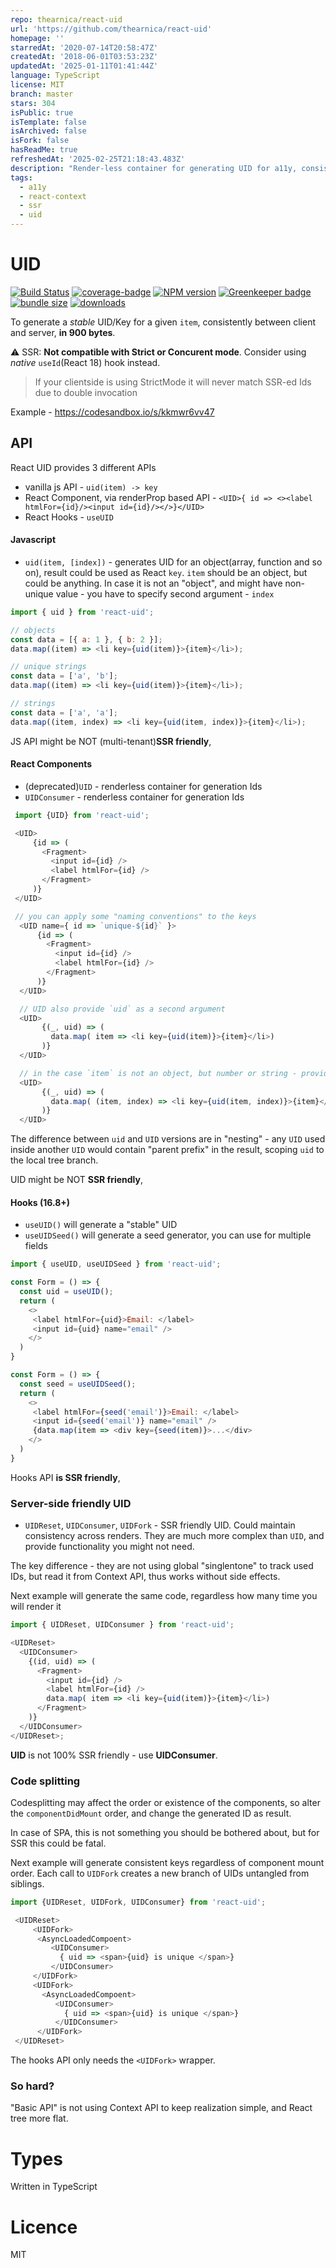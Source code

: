 ```yaml
---
repo: thearnica/react-uid
url: 'https://github.com/thearnica/react-uid'
homepage: ''
starredAt: '2020-07-14T20:58:47Z'
createdAt: '2018-06-01T03:53:23Z'
updatedAt: '2025-01-11T01:41:44Z'
language: TypeScript
license: MIT
branch: master
stars: 304
isPublic: true
isTemplate: false
isArchived: false
isFork: false
hasReadMe: true
refreshedAt: '2025-02-25T21:18:43.483Z'
description: "Render-less container for generating UID for a11y, consistent react key, and any other good reason \U0001F984"
tags:
  - a11y
  - react-context
  - ssr
  - uid
---
```


# UID

[![Build Status](https://travis-ci.org/thearnica/react-uid.svg?branch=master)](https://travis-ci.org/thearnica/react-uid)
[![coverage-badge](https://img.shields.io/codecov/c/github/thearnica/react-uid.svg?style=flat-square)](https://codecov.io/github/thearnica/react-uid)
[![NPM version](https://img.shields.io/npm/v/react-uid.svg)](https://www.npmjs.com/package/react-uid)
[![Greenkeeper badge](https://badges.greenkeeper.io/thearnica/react-uid.svg)](https://greenkeeper.io/)
[![bundle size](https://badgen.net/bundlephobia/minzip/react-uid)](https://bundlephobia.com/result?p=react-uid)
[![downloads](https://badgen.net/npm/dm/react-uid)](https://www.npmtrends.com/react-uid)

To generate a _stable_ UID/Key for a given `item`, consistently between client and server, **in 900 bytes**.

⚠️ SSR: **Not compatible with Strict or Concurent mode**. Consider using _native_ `useId`(React 18) hook instead.

> If your clientside is using StrictMode it will never match SSR-ed Ids due to double invocation

Example - https://codesandbox.io/s/kkmwr6vv47

## API

React UID provides 3 different APIs

- vanilla js API - `uid(item) -> key`
- React Component, via renderProp based API - `<UID>{ id => <><label htmlFor={id}/><input id={id}/></>}</UID>`
- React Hooks - `useUID`

#### Javascript

- `uid(item, [index])` - generates UID for an object(array, function and so on), result could be used as React `key`.
  `item` should be an object, but could be anything. In case it is not an "object", and might have non-unique value - you have to specify second argument - `index`

```js
import { uid } from 'react-uid';

// objects
const data = [{ a: 1 }, { b: 2 }];
data.map((item) => <li key={uid(item)}>{item}</li>);

// unique strings
const data = ['a', 'b'];
data.map((item) => <li key={uid(item)}>{item}</li>);

// strings
const data = ['a', 'a'];
data.map((item, index) => <li key={uid(item, index)}>{item}</li>);
```

JS API might be NOT (multi-tenant)**SSR friendly**,

#### React Components

- (deprecated)`UID` - renderless container for generation Ids
- `UIDConsumer` - renderless container for generation Ids

```js
 import {UID} from 'react-uid';

 <UID>
     {id => (
       <Fragment>
         <input id={id} />
         <label htmlFor={id} />
       </Fragment>
     )}
 </UID>

 // you can apply some "naming conventions" to the keys
  <UID name={ id => `unique-${id}` }>
      {id => (
        <Fragment>
          <input id={id} />
          <label htmlFor={id} />
        </Fragment>
      )}
  </UID>

  // UID also provide `uid` as a second argument
  <UID>
       {(_, uid) => (
         data.map( item => <li key={uid(item)}>{item}</li>)
       )}
  </UID>

  // in the case `item` is not an object, but number or string - provide and index
  <UID>
       {(_, uid) => (
         data.map( (item, index) => <li key={uid(item, index)}>{item}</li>)
       )}
  </UID>
```

The difference between `uid` and `UID` versions are in "nesting" - any `UID` used inside another `UID` would contain "parent prefix" in the result, scoping `uid` to the local tree branch.

UID might be NOT **SSR friendly**,

#### Hooks (16.8+)

- `useUID()` will generate a "stable" UID
- `useUIDSeed()` will generate a seed generator, you can use for multiple fields

```js
import { useUID, useUIDSeed } from 'react-uid';

const Form = () => {
  const uid = useUID();
  return (
    <>
     <label htmlFor={uid}>Email: </label>
     <input id={uid} name="email" />
    </>
  )
}

const Form = () => {
  const seed = useUIDSeed();
  return (
    <>
     <label htmlFor={seed('email')}>Email: </label>
     <input id={seed('email')} name="email" />
     {data.map(item => <div key={seed(item)}>...</div>
    </>
  )
}
```

Hooks API **is SSR friendly**,

### Server-side friendly UID

- `UIDReset`, `UIDConsumer`, `UIDFork` - SSR friendly UID. Could maintain consistency across renders.
  They are much more complex than `UID`, and provide functionality you might not need.

The key difference - they are not using global "singlentone" to track used IDs,
but read it from Context API, thus works without side effects.

Next example will generate the same code, regardless how many time you will render it

```js
import { UIDReset, UIDConsumer } from 'react-uid';

<UIDReset>
  <UIDConsumer>
    {(id, uid) => (
      <Fragment>
        <input id={id} />
        <label htmlFor={id} />
        data.map( item => <li key={uid(item)}>{item}</li>)
      </Fragment>
    )}
  </UIDConsumer>
</UIDReset>;
```

**UID** is not 100% SSR friendly - use **UIDConsumer**.

### Code splitting

Codesplitting may affect the order or existence of the components, so alter
the `componentDidMount` order, and change the generated ID as result.

In case of SPA, this is not something you should be bothered about, but for SSR
this could be fatal.

Next example will generate consistent keys regardless of component mount order.
Each call to `UIDFork` creates a new branch of UIDs untangled from siblings.

```js
import {UIDReset, UIDFork, UIDConsumer} from 'react-uid';

 <UIDReset>
     <UIDFork>
      <AsyncLoadedCompoent>
         <UIDConsumer>
           { uid => <span>{uid} is unique </span>}
         </UIDConsumer>
     </UIDFork>
     <UIDFork>
       <AsyncLoadedCompoent>
          <UIDConsumer>
            { uid => <span>{uid} is unique </span>}
          </UIDConsumer>
      </UIDFork>
 </UIDReset>
```

The hooks API only needs the `<UIDFork>` wrapper.

### So hard?

"Basic API" is not using Context API to keep realization simple, and React tree more flat.

# Types

Written in TypeScript

# Licence

MIT
